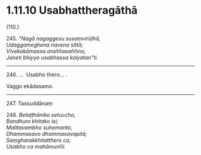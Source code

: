 # 1.11.10 Usabhattheragāthā

(110.)

245\. _“Nagā nagaggesu susaṃvirūḷhā,_  
_Udaggameghena navena sittā;_  
_Vivekakāmassa araññasaññino,_  
_Janeti bhiyyo usabhassa kalyatan”ti._  

---

246\. …  Usabho thero… .

Vaggo ekādasamo.

---

247\. Tassuddānaṃ

248\. _Belaṭṭhāniko setuccho,_  
_Bandhuro khitako isi;_  
_Malitavambho suhemanto,_  
_Dhammasavo dhammasavapitā;_  
_Saṃgharakkhitatthero ca,_  
_Usabho ca mahāmunīti._
